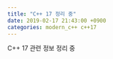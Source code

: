 ```yaml
---
title: "C++ 17 정리 중"
date: 2019-02-17 21:43:00 +0900
categories: modern_c++ c++17
---
```

C++ 17 관련 정보 정리 중
